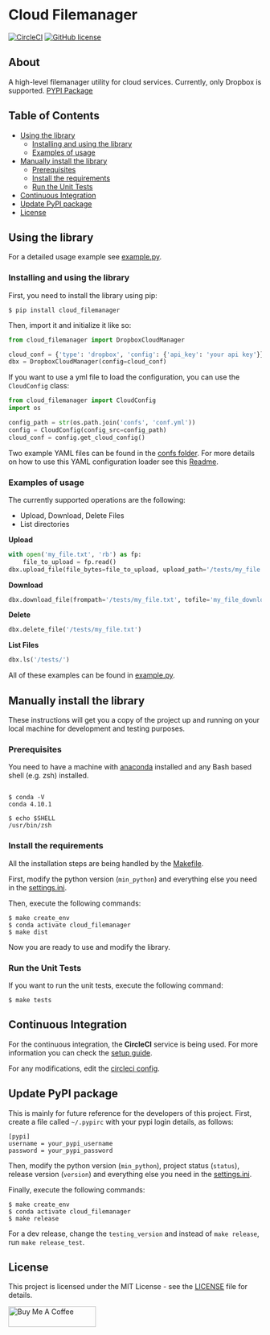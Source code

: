 # Cloud Filemanager

[![CircleCI](https://circleci.com/gh/drkostas/cloud-filemanager/tree/master.svg?style=svg)](https://circleci.com/gh/drkostas/cloud-filemanager/tree/master)
[![GitHub license](https://img.shields.io/badge/license-Apache-blue.svg)](https://github.com/drkostas/cloud-filemanager/master/LICENSE)

## About <a name = "about"></a>

A high-level filemanager utility for cloud services. Currently, only Dropbox 
is supported. [PYPI Package](https://pypi.org/project/cloud-filemanager/)

## Table of Contents

+ [Using the library](#using)
    + [Installing and using the library](#install_use)
    + [Examples of usage](#examples)
+ [Manually install the library](#manual_install)
    + [Prerequisites](#prerequisites)
    + [Install the requirements](#installing_req)
    + [Run the Unit Tests](#unit_tests)
+ [Continuous Integration](#ci)
+ [Update PyPI package](#pypi)
+ [License](#license)

## Using the library <a name = "using"></a>

For a detailed usage example see 
[example.py](https://github.com/drkostas/cloud-filemanager/master/example.py).

### Installing and using the library <a name = "install_use"></a>

First, you need to install the library using pip:

```shell
$ pip install cloud_filemanager
```

Then, import it and initialize it like so:

```python
from cloud_filemanager import DropboxCloudManager

cloud_conf = {'type': 'dropbox', 'config': {'api_key': 'your api key'}}
dbx = DropboxCloudManager(config=cloud_conf)
```

If you want to use a yml file to load the configuration, you can use the `CloudConfig` class:
```python
from cloud_filemanager import CloudConfig
import os

config_path = str(os.path.join('confs', 'conf.yml'))
config = CloudConfig(config_src=config_path)
cloud_conf = config.get_cloud_config()
```

Two example YAML files can be found in 
the [confs folder](https://github.com/drkostas/cloud-filemanager/blob/master/confs).
For more details on how to use this YAML configuration loader see 
this [Readme](https://github.com/drkostas/yaml-config-wrapper/blob/master/README.md).

### Examples of usage <a name = "examples"></a>

The currently supported operations are the following:
- Upload, Download, Delete Files
- List directories

**Upload**
```python
with open('my_file.txt', 'rb') as fp:
    file_to_upload = fp.read()
dbx.upload_file(file_bytes=file_to_upload, upload_path='/tests/my_file.txt', write_mode='overwrite')
```
**Download**
```python
dbx.download_file(frompath='/tests/my_file.txt', tofile='my_file_downloaded.txt')
```
**Delete**
```python
dbx.delete_file('/tests/my_file.txt')
```
**List Files**
```python
dbx.ls('/tests/')
```

All of these examples can be found 
in [example.py](https://github.com/drkostas/cloud-filemanager/tree/blob/master/example.py).

## Manually install the library <a name = "manual_install"></a>

These instructions will get you a copy of the project up and running on your local machine for
development and testing purposes.

### Prerequisites <a name = "prerequisites"></a>

You need to have a machine with
[anaconda](https://docs.conda.io/projects/conda/en/latest/user-guide/install/index.html) installed and
any Bash based shell (e.g. zsh) installed.

```ShellSession

$ conda -V
conda 4.10.1

$ echo $SHELL
/usr/bin/zsh

```

### Install the requirements <a name = "installing_req"></a>

All the installation steps are being handled by
the [Makefile](https://github.com/drkostas/cloud-filemanager/blob/master/Makefile).

First, modify the python version (`min_python`) and everything else you need in
the [settings.ini](https://github.com/drkostas/cloud-filemanager/blob/master/settings.ini).

Then, execute the following commands:

```ShellSession
$ make create_env
$ conda activate cloud_filemanager
$ make dist
```

Now you are ready to use and modify the library.

### Run the Unit Tests <a name = "unit_tests"></a>

If you want to run the unit tests, execute the following command:

```ShellSession
$ make tests
```

## Continuous Integration <a name = "ci"></a>

For the continuous integration, the <b>CircleCI</b> service is being used. For more information you can
check the [setup guide](https://circleci.com/docs/2.0/language-python/).

For any modifications, edit
the [circleci config](https://github.com/drkostas/cloud-filemanager/blob/master/.circleci/config.yml).

## Update PyPI package <a name = "pypi"></a>

This is mainly for future reference for the developers of this project. First,
create a file called `~/.pypirc` with your pypi login details, as follows:

```
[pypi]
username = your_pypi_username
password = your_pypi_password
```

Then, modify the python version (`min_python`), project status (`status`), release version (`version`) 
and everything else you need in
the [settings.ini](https://github.com/drkostas/cloud-filemanager/blob/master/settings.ini).

Finally, execute the following commands:

```ShellSession
$ make create_env
$ conda activate cloud_filemanager
$ make release
```

For a dev release, change the `testing_version` and instead of `make release`, run `make release_test`.

## License <a name = "license"></a>

This project is licensed under the MIT License - see
the [LICENSE](https://github.com/drkostas/cloud-filemanager/blob/master/LICENSE) file for details.

<a href="https://www.buymeacoffee.com/drkostas" target="_blank"><img src="https://cdn.buymeacoffee.com/buttons/default-orange.png" alt="Buy Me A Coffee" height="41" width="174"></a>
